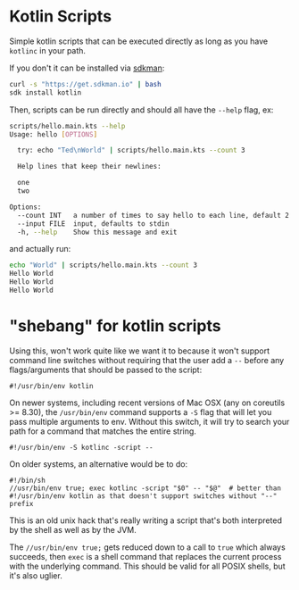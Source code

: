 # Kotlin Scripts

Simple kotlin scripts that can be executed directly as long as you have `kotlinc` in your path.

If you don't it can be installed via [sdkman](https://sdkman.io/install):

```bash
curl -s "https://get.sdkman.io" | bash
sdk install kotlin
```

Then, scripts can be run directly and should all have the `--help` flag, ex:

```bash
scripts/hello.main.kts --help
Usage: hello [OPTIONS]

  try: echo "Ted\nWorld" | scripts/hello.main.kts --count 3

  Help lines that keep their newlines:

  one
  two

Options:
  --count INT   a number of times to say hello to each line, default 2
  --input FILE  input, defaults to stdin
  -h, --help    Show this message and exit
```

and actually run: 

```bash
echo "World" | scripts/hello.main.kts --count 3
Hello World
Hello World
Hello World
```

# "shebang" for kotlin scripts

Using this, won't work quite like we want it to because it won't support command line switches without 
requiring that the user add a `--` before any flags/arguments that should be passed to the script:

```shell script
#!/usr/bin/env kotlin
```

On newer systems, including recent versions of Mac OSX (any on coreutils >= 8.30), the `/usr/bin/env` 
command supports a `-S` flag that will let you pass multiple arguments to env.  Without this switch,
it will try to search your path for a command that matches the entire string.

```shell script
#!/usr/bin/env -S kotlinc -script --
```

On older systems, an alternative would be to do:

```shell script
#!/bin/sh
//usr/bin/env true; exec kotlinc -script "$0" -- "$@"  # better than #!/usr/bin/env kotlin as that doesn't support switches without "--" prefix
```

This is an old unix hack that's really writing a script that's both interpreted by the shell as well as by the JVM.

The `//usr/bin/env true;` gets reduced down to a call to `true` which always succeeds, then `exec` is a shell command
that replaces the current process with the underlying command.  This should be valid for all POSIX shells, but it's
also uglier.